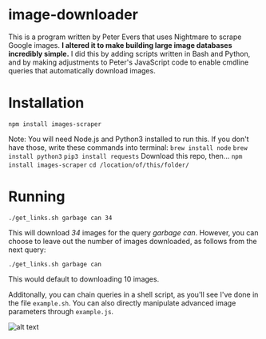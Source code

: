 # image-downloader
This is a program written by Peter Evers that uses Nightmare to scrape Google images. **I altered it to make building large image databases incredibly simple.** I did this by adding scripts written in Bash and Python, and by making adjustments to Peter's JavaScript code to enable cmdline queries that automatically download images.
 
# Installation
```npm install images-scraper```

Note: You will need Node.js and Python3 installed to run this. If you don't have those, write these commands into terminal:
```brew install node```
```brew install python3```
```pip3 install requests```
Download this repo, then...
```npm install images-scraper```
```cd /location/of/this/folder/```

# Running
```./get_links.sh garbage can 34``` 

This will download *34* images for the query *garbage can*. However, you can choose to leave out the number of images downloaded, as follows from the next query:

```./get_links.sh garbage can```

This would default to downloading 10 images.

Additonally, you can chain queries in a shell script, as you'll see I've done in the file ```example.sh```. You can also directly manipulate advanced image parameters through ```example.js```.   
  

  
![alt text](https://i.imgur.com/Ld0hkU8.png)
